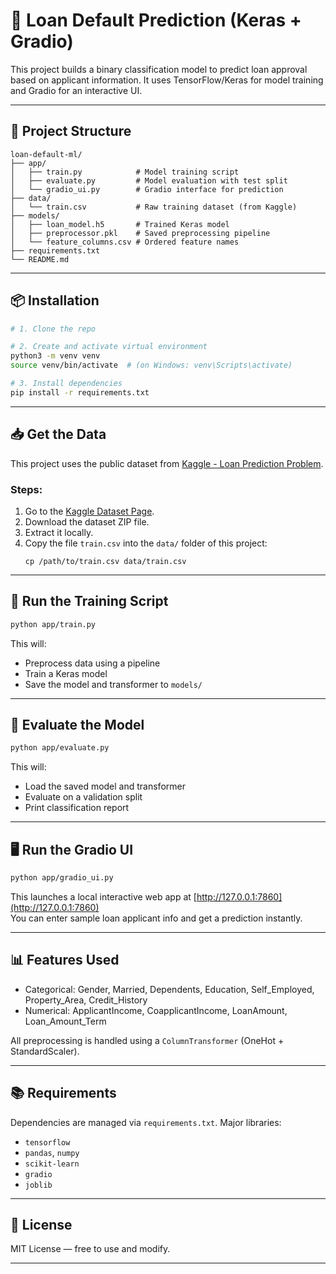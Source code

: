 # 🏦 Loan Default Prediction (Keras + Gradio)

This project builds a binary classification model to predict loan approval based on applicant information. It uses TensorFlow/Keras for model training and Gradio for an interactive UI.

---

## 📁 Project Structure

```
loan-default-ml/
├── app/
│   ├── train.py            # Model training script
│   ├── evaluate.py         # Model evaluation with test split
│   └── gradio_ui.py        # Gradio interface for prediction
├── data/
│   └── train.csv           # Raw training dataset (from Kaggle)
├── models/
│   ├── loan_model.h5       # Trained Keras model
│   ├── preprocessor.pkl    # Saved preprocessing pipeline
│   └── feature_columns.csv # Ordered feature names
├── requirements.txt
└── README.md
```

---

## 📦 Installation

```bash
# 1. Clone the repo

# 2. Create and activate virtual environment
python3 -m venv venv
source venv/bin/activate  # (on Windows: venv\Scripts\activate)

# 3. Install dependencies
pip install -r requirements.txt
```

---

## 📥 Get the Data

This project uses the public dataset from [Kaggle - Loan Prediction Problem](https://www.kaggle.com/datasets/altruistdelhite04/loan-prediction-problem-dataset).

### Steps:

1. Go to the [Kaggle Dataset Page](https://www.kaggle.com/datasets/altruistdelhite04/loan-prediction-problem-dataset).
2. Download the dataset ZIP file.
3. Extract it locally.
4. Copy the file `train.csv` into the `data/` folder of this project:
   ```
   cp /path/to/train.csv data/train.csv
   ```

---

## 🚀 Run the Training Script

```bash
python app/train.py
```

This will:

- Preprocess data using a pipeline
- Train a Keras model
- Save the model and transformer to `models/`

---

## 🧪 Evaluate the Model

```bash
python app/evaluate.py
```

This will:

- Load the saved model and transformer
- Evaluate on a validation split
- Print classification report

---

## 🖥️ Run the Gradio UI

```bash
python app/gradio_ui.py
```

This launches a local interactive web app at [http://127.0.0.1:7860](http://127.0.0.1:7860)  
You can enter sample loan applicant info and get a prediction instantly.

---

## 📊 Features Used

- Categorical: Gender, Married, Dependents, Education, Self_Employed, Property_Area, Credit_History
- Numerical: ApplicantIncome, CoapplicantIncome, LoanAmount, Loan_Amount_Term

All preprocessing is handled using a `ColumnTransformer` (OneHot + StandardScaler).

---

## 📚 Requirements

Dependencies are managed via `requirements.txt`. Major libraries:

- `tensorflow`
- `pandas`, `numpy`
- `scikit-learn`
- `gradio`
- `joblib`

---

## 🤝 License

MIT License — free to use and modify.

---